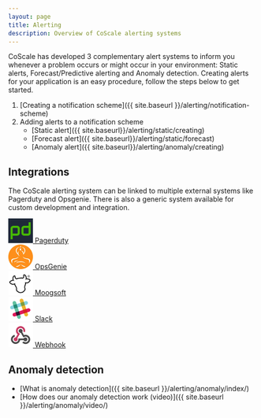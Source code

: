 ```yaml
---
layout: page
title: Alerting
description: Overview of CoScale alerting systems
---
```


CoScale has developed 3 complementary alert systems to inform you whenever a problem occurs or might occur in your environment: Static alerts, Forecast/Predictive alerting and Anomaly detection.
Creating alerts for your application is an easy procedure, follow the steps below to get started.

1. [Creating a notification scheme]({{ site.baseurl }}/alerting/notification-scheme)
2. Adding alerts to a notification scheme
    * [Static alert]({{ site.baseurl}}/alerting/static/creating)
    * [Forecast alert]({{ site.baseurl}}/alerting/static/forecast)
    * [Anomaly alert]({{ site.baseurl}}/alerting/anomaly/creating)

## Integrations

The CoScale alerting system can be linked to multiple external systems like Pagerduty and Opsgenie. There is also a generic system available for custom development and integration.

<div class="row">
    <div class="col-sm-3"><a href="{{ site.baseurl }}/alerting/integrations/pagerduty"><img src="/gfx/alerting/pagerduty.png" alt="Pagerduty icon"> Pagerduty</a></div>
    <div class="col-sm-3"><a href="{{ site.baseurl }}/alerting/integrations/opsgenie"><img src="/gfx/alerting/opsgenie.png" alt="OpsGenie icon"> OpsGenie</a></div>
    <div class="col-sm-3"><a href="{{ site.baseurl }}/alerting/integrations/moogsoft"><img src="/gfx/alerting/moogsoft.png" alt="Moogsoft icon"> Moogsoft</a></div>
    <div class="col-sm-3"><a href="{{ site.baseurl }}/alerting/integrations/slack"><img src="/gfx/alerting/slack.png" alt="Slack icon"> Slack</a></div>
    <div class="col-sm-3"><a href="{{ site.baseurl }}/alerting/webhooks"><img src="/gfx/alerting/webhook.png" alt="Webhook icon"> Webhook</a></div>
</div>

## Anomaly detection

* [What is anomaly detection]({{ site.baseurl }}/alerting/anomaly/index/)
* [How does our anomaly detection work (video)]({{ site.baseurl }}/alerting/anomaly/video/)

<!-- ## Static alerts -->

<!-- * [Forecast alerts]({{ site.baseurl }}/alerting/static/forecast/) -->
